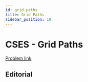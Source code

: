 ```yaml
---
id: grid-paths
title: Grid Paths
sidebar_position: 19
---
```


# CSES - Grid Paths

[Problem link](https://cses.fi/problemset/task/1625)

## Editorial


```cpp

```
